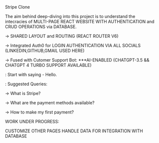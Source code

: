 Stripe Clone

The aim behind deep-diving into this project is to understand the intecracies of MULTI-PAGE REACT WEBSITE WITH AUTHENTICATION and CRUD OPERATIONS via DATABASE.

-> SHARED LAYOUT and ROUTING (REACT ROUTER V6)

-> Integrated Auth0 for LOGIN AUTHENTICATION VIA ALL SOCIALS (LINKEDIN,GITHUB,GMAIL USED HERE) 

-> Fused with Cutomer Support Bot: 
***AI-ENABLED (CHATGPT-3.5 && CHATGPT 4 TURBO SUPPORT AVAILABLE)


 : Start with saying - Hello.

 
 : Suggested Queries: 
 
 -> What is Stripe?

 -> What are the payment methods available?

 -> How to make my first payment?

 



WORK UNDER PROGRESS:

CUSTOMIZE OTHER PAGES
HANDLE DATA FOR INTEGRATION WITH DATABASE

